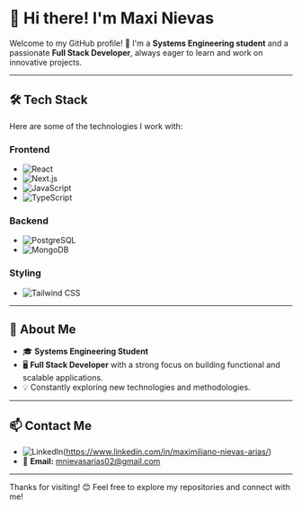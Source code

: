 # 👋 Hi there! I'm Maxi Nievas

Welcome to my GitHub profile! 🚀 I'm a **Systems Engineering student** and a passionate **Full Stack Developer**, always eager to learn and work on innovative projects.

---

## 🛠️ Tech Stack

Here are some of the technologies I work with:

### Frontend
- ![React](https://img.shields.io/badge/-React-61DAFB?logo=react&logoColor=white&style=flat-square)
- ![Next.js](https://img.shields.io/badge/-Next.js-000000?logo=next.js&logoColor=white&style=flat-square)
- ![JavaScript](https://img.shields.io/badge/-JavaScript-F7DF1E?logo=javascript&logoColor=white&style=flat-square)
- ![TypeScript](https://img.shields.io/badge/-TypeScript-3178C6?logo=typescript&logoColor=white&style=flat-square)

### Backend
- ![PostgreSQL](https://img.shields.io/badge/-PostgreSQL-336791?logo=postgresql&logoColor=white&style=flat-square)
- ![MongoDB](https://img.shields.io/badge/-MongoDB-47A248?logo=mongodb&logoColor=white&style=flat-square)

### Styling
- ![Tailwind CSS](https://img.shields.io/badge/-Tailwind%20CSS-06B6D4?logo=tailwindcss&logoColor=white&style=flat-square)

---

## 🌱 About Me

- 🎓 **Systems Engineering Student**
- 🖥️ **Full Stack Developer** with a strong focus on building functional and scalable applications.
- 💡 Constantly exploring new technologies and methodologies.

---

## 📫 Contact Me

- ![LinkedIn](https://img.shields.io/badge/-LinkedIn-0077B5?logo=linkedin&logoColor=white&style=flat-square)(https://www.linkedin.com/in/maximiliano-nievas-arias/)  
- 📧 **Email:** [mnievasarias02@gmail.com
](mnievasarias02@gmail.com
)

---

Thanks for visiting! 😊 Feel free to explore my repositories and connect with me!
